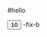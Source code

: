 #hello

<!DOCTYPE html>
<html>
<head>
	<title></title>
</head>
<body>
<button>10</button>
</body>
</html>
-fix-b